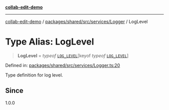 [**collab-edit-demo**](../../../../../../README.md)

***

[collab-edit-demo](../../../../../../README.md) / [packages/shared/src/services/Logger](../README.md) / LogLevel

# Type Alias: LogLevel

> **LogLevel** = *typeof* [`LOG_LEVEL`](../variables/LOG_LEVEL.md)\[keyof *typeof* [`LOG_LEVEL`](../variables/LOG_LEVEL.md)\]

Defined in: [packages/shared/src/services/Logger.ts:20](https://github.com/austyle-io/pub-sub-demo/blob/00b2f1e9b947d5e964db5c3be9502513c4374263/packages/shared/src/services/Logger.ts#L20)

Type definition for log level.

## Since

1.0.0
